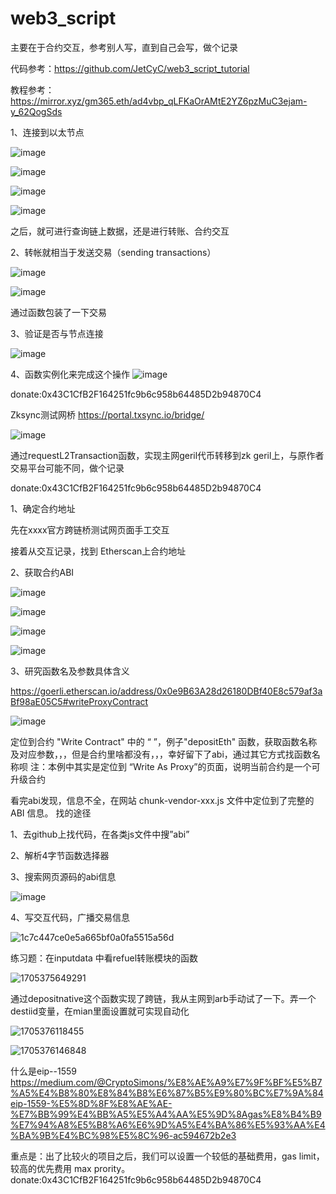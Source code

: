 # web3_script
主要在于合约交互，参考别人写，直到自己会写，做个记录

代码参考：https://github.com/JetCyC/web3_script_tutorial 

教程参考：https://mirror.xyz/gm365.eth/ad4vbp_qLFKaOrAMtE2YZ6pzMuC3ejam-y_62QogSds


1、连接到以太节点

![image](https://github.com/xyyz12/web3_script/assets/91812763/f7dc5d58-a311-49cf-8311-8e4d22def04f)


![image](https://github.com/xyyz12/web3_script/assets/91812763/02132dea-8735-4391-8e13-3044a6237c15)


![image](https://github.com/xyyz12/web3_script/assets/91812763/8579433d-131e-42d1-919e-b2dab6e640b9)


![image](https://github.com/xyyz12/web3_script/assets/91812763/71729581-3564-4ded-8189-f1a82df9be8a)


之后，就可进行查询链上数据，还是进行转账、合约交互

2、转帐就相当于发送交易（sending transactions）

![image](https://github.com/xyyz12/web3_script/assets/91812763/5304f6ba-88ba-4cdb-9553-f01a22f5bce8)


![image](https://github.com/xyyz12/web3_script/assets/91812763/6a72076e-09e0-41c4-a0cd-aee69735d9fa)


通过函数包装了一下交易


3、验证是否与节点连接

![image](https://github.com/xyyz12/web3_script/assets/91812763/83a1dea3-6d6e-4dcd-b48d-38d1645c7f4e)

4、函数实例化来完成这个操作
![image](https://github.com/xyyz12/web3_script/assets/91812763/cd1a3d5f-3333-4949-9cca-1876c20c6bab)

donate:0x43C1CfB2F164251fc9b6c958b64485D2b94870C4

Zksync测试网桥      https://portal.txsync.io/bridge/

![image](https://github.com/xyyz12/web3_script/assets/91812763/95256128-ac40-48bb-a0d8-07137139e7e6)



通过requestL2Transaction函数，实现主网geril代币转移到zk  geril上，与原作者交易平台可能不同，做个记录

donate:0x43C1CfB2F164251fc9b6c958b64485D2b94870C4

1、确定合约地址

先在xxxx官方跨链桥测试网页面手工交互

接着从交互记录，找到 Etherscan上合约地址

2、获取合约ABI

![image](https://github.com/xyyz12/web3_script/assets/91812763/020126b2-43d8-443a-a45f-10078c1739cf)

![image](https://github.com/xyyz12/web3_script/assets/91812763/1e55c0f0-adc8-4567-9797-54374c3646bc)


![image](https://github.com/xyyz12/web3_script/assets/91812763/4848f0d1-01f4-48ef-9d9b-723965005ab4)


![image](https://github.com/xyyz12/web3_script/assets/91812763/46f1c5ef-8a53-45bd-97be-43cd02981e6c)


3、研究函数名及参数具体含义

https://goerli.etherscan.io/address/0x0e9B63A28d26180DBf40E8c579af3aBf98aE05C5#writeProxyContract

![image](https://github.com/xyyz12/web3_script/assets/91812763/40d1c148-4400-47af-a92d-b75f0258f50f)

定位到合约 "Write Contract" 中的 “  ”，例子"depositEth" 函数，获取函数名称及对应参数，，，但是合约里啥都没有，，，幸好留下了abi，通过其它方式找函数名称呗
注：本例中其实是定位到 “Write As Proxy”的页面，说明当前合约是一个可升级合约

看完abi发现，信息不全，在网站 chunk-vendor-xxx.js 文件中定位到了完整的 ABI 信息。
找的途径

1、去github上找代码，在各类js文件中搜”abi”

2、解析4字节函数选择器

3、搜索网页源码的abi信息

![image](https://github.com/xyyz12/web3_script/assets/91812763/3c774bbe-afa7-436d-b70b-965c1d4b3132)


4、写交互代码，广播交易信息

![1c7c447ce0e5a665bf0a0fa5515a56d](https://github.com/xyyz12/web3_script/assets/91812763/01d1a3c5-5f8a-46eb-bbaa-22bec2365197)

练习题：在inputdata 中看refuel转账模块的函数

![1705375649291](https://github.com/xyyz12/web3_script/assets/91812763/c932b68e-8583-4ae1-9100-11d995119c81)

通过depositnative这个函数实现了跨链，我从主网到arb手动试了一下。弄一个destiid变量，在mian里面设置就可实现自动化

![1705376118455](https://github.com/xyyz12/web3_script/assets/91812763/8d88c572-156a-4220-9314-51ef3e7db70f)

![1705376146848](https://github.com/xyyz12/web3_script/assets/91812763/7dbc1777-7abb-4ed8-8827-075f70d6bfc7)

什么是eip--1559
https://medium.com/@CryptoSimons/%E8%AE%A9%E7%9F%BF%E5%B7%A5%E4%B8%80%E8%84%B8%E6%87%B5%E9%80%BC%E7%9A%84eip-1559-%E5%8D%8F%E8%AE%AE-%E7%BB%99%E4%BB%A5%E5%A4%AA%E5%9D%8Agas%E8%B4%B9%E7%94%A8%E5%B8%A6%E6%9D%A5%E4%BA%86%E5%93%AA%E4%BA%9B%E4%BC%98%E5%8C%96-ac594672b2e3

重点是：出了比较火的项目之后，我们可以设置一个较低的基础费用，gas limit，较高的优先费用 max prority。
donate:0x43C1CfB2F164251fc9b6c958b64485D2b94870C4

